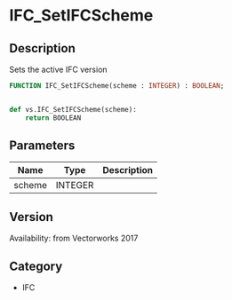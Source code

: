 # IFC_SetIFCScheme

## Description
Sets the active IFC version

```pascal
FUNCTION IFC_SetIFCScheme(scheme : INTEGER) : BOOLEAN;
```

```python

def vs.IFC_SetIFCScheme(scheme):
    return BOOLEAN
```

## Parameters
|Name|Type|Description|
|---|---|---|
|scheme|INTEGER||

## Version
Availability: from Vectorworks 2017
## Category
* IFC

